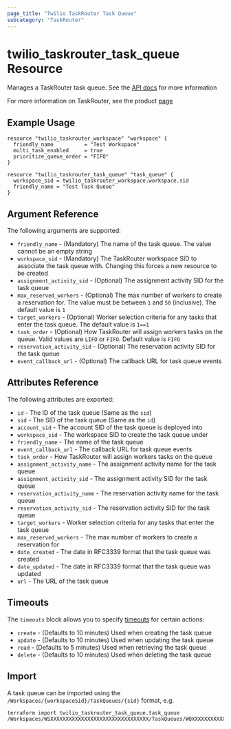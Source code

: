 ```yaml
---
page_title: "Twilio TaskRouter Task Queue"
subcategory: "TaskRouter"
---
```


# twilio_taskrouter_task_queue Resource

Manages a TaskRouter task queue. See the [API docs](https://www.twilio.com/docs/taskrouter/api/task-queue) for more information

For more information on TaskRouter, see the product [page](https://www.twilio.com/taskrouter)

## Example Usage

```hcl
resource "twilio_taskrouter_workspace" "workspace" {
  friendly_name          = "Test Workspace"
  multi_task_enabled     = true
  prioritize_queue_order = "FIFO"
}

resource "twilio_taskrouter_task_queue" "task_queue" {
  workspace_sid = twilio_taskrouter_workspace.workspace.sid
  friendly_name = "Test Task Queue"
}
```

## Argument Reference

The following arguments are supported:

- `friendly_name` - (Mandatory) The name of the task queue. The value cannot be an empty string
- `workspace_sid` - (Mandatory) The TaskRouter workspace SID to associate the task queue with. Changing this forces a new resource to be created
- `assignment_activity_sid` - (Optional) The assignment activity SID for the task queue
- `max_reserved_workers` - (Optional) The max number of workers to create a reservation for. The value must be between `1` and `50` (inclusive). The default value is `1`
- `target_workers` - (Optional) Worker selection criteria for any tasks that enter the task queue. The default value is `1==1`
- `task_order` - (Optional) How TaskRouter will assign workers tasks on the queue. Valid values are `LIFO` or `FIFO`. Default value is `FIFO`
- `reservation_activity_sid` - (Optional) The reservation activity SID for the task queue
- `event_callback_url` - (Optional) The callback URL for task queue events

## Attributes Reference

The following attributes are exported:

- `id` - The ID of the task queue (Same as the `sid`)
- `sid` - The SID of the task queue (Same as the `id`)
- `account_sid` - The account SID of the task queue is deployed into
- `workspace_sid` - The workspace SID to create the task queue under
- `friendly_name` - The name of the task queue
- `event_callback_url` - The callback URL for task queue events
- `task_order` - How TaskRouter will assign workers tasks on the queue
- `assignment_activity_name` - The assignment activity name for the task queue
- `assignment_activity_sid` - The assignment activity SID for the task queue
- `reservation_activity_name` - The reservation activity name for the task queue
- `reservation_activity_sid` - The reservation activity SID for the task queue
- `target_workers` - Worker selection criteria for any tasks that enter the task queue
- `max_reserved_workers` - The max number of workers to create a reservation for
- `date_created` - The date in RFC3339 format that the task queue was created
- `date_updated` - The date in RFC3339 format that the task queue was updated
- `url` - The URL of the task queue

## Timeouts

The `timeouts` block allows you to specify [timeouts](https://www.terraform.io/docs/configuration/resources.html#timeouts) for certain actions:

- `create` - (Defaults to 10 minutes) Used when creating the task queue
- `update` - (Defaults to 10 minutes) Used when updating the task queue
- `read` - (Defaults to 5 minutes) Used when retrieving the task queue
- `delete` - (Defaults to 10 minutes) Used when deleting the task queue

## Import

A task queue can be imported using the `/Workspaces/{workspaceSid}/TaskQueues/{sid}` format, e.g.

```shell
terraform import twilio_taskrouter_task_queue.task_queue /Workspaces/WSXXXXXXXXXXXXXXXXXXXXXXXXXXXXXXXX/TaskQueues/WQXXXXXXXXXXXXXXXXXXXXXXXXXXXXXXXX
```
